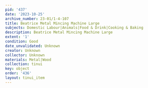 ```yaml
---
pid: '437'
date: '2023-10-25'
archive_number: 23-01/1-4-107
title: Beatrice Metal Mincing Machine Large
subjects: Domestic Labour|Animals|Food & Drink|Cooking & Baking
description: Beatrice Metal Mincing Machine Large
extent: '1'
condition: Good
date_unvalidated: Unknown
creator: Unknown
collector: Unknown
materials: Metal|Wood
collection: tinui
key: object
order: '436'
layout: tinui_item
---
```


